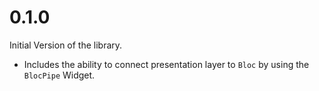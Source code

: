 # 0.1.0

Initial Version of the library.

- Includes the ability to connect presentation layer to `Bloc` by using the `BlocPipe` Widget.
